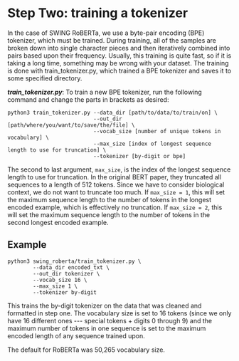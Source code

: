 # Step Two: training a tokenizer 

In the case of SWING RoBERTa, we use a byte-pair encoding (BPE) tokenizer, which must be trained. During training, all of the samples are broken down into single character pieces and then iteratively combined into pairs based upon their frequency. Usually, this training is quite fast, so if it is taking a long time, something may be wrong with your dataset. The training is done with train_tokenizer.py, which trained a BPE tokenizer and saves it to some specified directory.

***train_tokenizer.py***:
To train a new BPE tokenizer, run the following command and change the parts in brackets as desired:
```
python3 train_tokenizer.py --data_dir [path/to/data/to/train/on] \
                           --out_dir [path/where/you/want/to/save/the/file] \
                           --vocab_size [number of unique tokens in vocabulary] \
                           --max_size [index of longest sequence length to use for truncation] \
                           --tokenizer [by-digit or bpe]
```
        
The second to last argument, `max_size`, is the index of the longest sequence length to use for truncation. In the original BERT paper, they truncated all sequences to a length of 512 tokens. Since we have to consider biological context, we do not want to truncate too much. If `max_size = 1`, this will set the maximum sequence length to the number of tokens in the longest encoded example, which is effectively no truncation. If `max_size = 2`, this will set the maximum sequence length to the number of tokens in the second longest encoded example.
 
## Example
```
python3 swing_roberta/train_tokenizer.py \
        --data_dir encoded_txt \
        --out_dir tokenizer \
        --vocab_size 16 \
        --max_size 1 \
        --tokenizer by-digit
```

This trains the by-digit tokenizer on the data that was cleaned and formatted in step one. The vocabulary size is set to 16 tokens (since we only have 16 different ones --- special tokens + digits 0 through 9) and the maximum number of tokens in one sequence is set to the maximum encoded length of any sequence trained upon. 


The default for RoBERTa was 50,265 vocabulary size.
